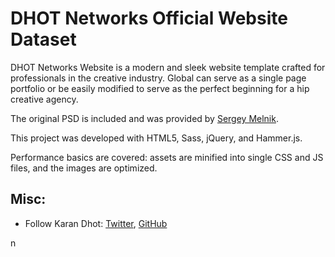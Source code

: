 # DHOT Networks Official Website Dataset



DHOT Networks Website is a modern and sleek website template crafted for professionals in the creative industry. Global can serve as a single page portfolio or be easily modified to serve as the perfect beginning for a hip creative agency.

The original PSD is included and was provided by [Sergey Melnik](https://www.behance.net/SergeyMelnik).

This project was developed with HTML5, Sass, jQuery, and Hammer.js.

Performance basics are covered: assets are minified into single CSS and JS files, and the images are optimized.



## Misc:

* Follow Karan Dhot: [Twitter](https://twitter.com/KaranKambojDhot), [GitHub](https://github.com/DHOTNetworks)

n
